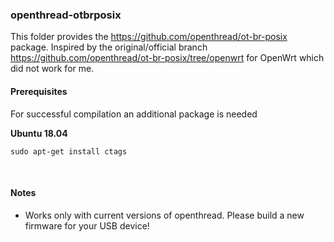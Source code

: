 <h3> openthread-otbrposix </h3>

This folder provides the https://github.com/openthread/ot-br-posix package. Inspired by the original/official branch https://github.com/openthread/ot-br-posix/tree/openwrt for OpenWrt which did not work for me.
</br>
<h4> Prerequisites </h4>

For successful compilation an additional package is needed

**Ubuntu 18.04**

	sudo apt-get install ctags

</br>
<h4> Notes </h4>

- Works only with current versions of openthread. Please build a new firmware for your USB device!